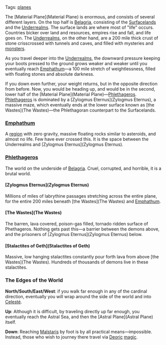Tags: [planes](Planes)

The [Material Plane](Material Plane) is enormous, and consists of several different layers. On the top half is [Belagria](Belagria), consisting of the [Surfacelands](Surfacelands) and the [Underrealms](Underrealms). The surface lands are where most of "life" occurs. Countries bicker over land and resources, empires rise and fall, and life goes on. The [Underrealms](Underrealms), on the other hand, are a 200 mile thick crust of stone crisscrossed with tunnels and caves, and filled with mysteries and [monsters](Monsters).

As you travel deeper into the [Underrealms](Underrealms), the downward pressure keeping your boots pressed to the ground grows weaker and weaker until you eventually reach [Emphathum](Emphathum)—a 100 mile stretch of weightlessness, filled with floating stones and absolute darkness.

If you down even further, your weight returns, but in the opposite direction from before. Now, you would be heading up, and would be in the second, lower half of the [Material Plane](Material Plane)—[Phlethageros](Phlethageros). [Phlethageros](Phlethageros) is dominated by a [Zylogmus Eternus](Zylogmus Eternus), a massive maze, which eventually ends at the lower surface known as [the Wastes](The Wastes)—the Phlethagoran counterpart to the Surfacelands.


### [Emphathum](Emphathum)

A [region](Regions) with zero gravity, massive floating rocks similar to asteroids, and almost no life. Few have ever crossed this. It is the space between the Underrealms and [Zylogmus Eternus](Zylogmus Eternus).

### [Phlethageros](Phlethageros)

The world on the underside of [Belagria](Belagria). Cruel, corrupted, and horrible, it is a brutal world.

#### [Zylogmus Eternus](Zylogmus Eternus)

Millions of miles of labrythine passages stretching across the entire plane, for the entire 200 miles beneath [the Wastes](The Wastes) and [Emphathum](Emphathum).

#### [The Wastes](The Wastes)

The barren, lava covered, poison-gas filled, tornado ridden surface of Phethageros. Nothing gets past this—a barrier between the demons above, and the prisoners of [Zylogmus Eternus](Zylogmus Eternus) below. 

#### [Stalactites of Geth](Stalactites of Geth)

Massive, low hanging stalactites constantly pour forth lava from above [the Wastes](The Wastes). Hundreds of thousands of demons live in these stalactites.

### The Edges of the World

**North/South/East/West**: if you walk far enough in any of the cardinal direction, eventually you will wrap around the side of the world and into [Celesté](Celesté).

**Up**: Although it is difficult, by traveling directly up far enough, you eventually reach the Astral Sea, and then the [Astral Plane](Astral Plane) itself. 

**Down**: Reaching [Malstaris](Malstaris) by foot is by all practical means—impossible. Instead, those who wish to journey there travel via [Deoric](Deoric) [magic](Magic).